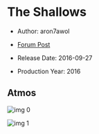# The Shallows

* Author: aron7awol

* [Forum Post](https://www.avsforum.com/threads/bass-eq-for-filtered-movies.2995212/post-56875882)

* Release Date: 2016-09-27
* Production Year: 2016

## Atmos

![img 0](https://i.imgur.com/0fsTfJc.jpg)

![img 1](https://i.imgur.com/ldo7HVE.jpg)

